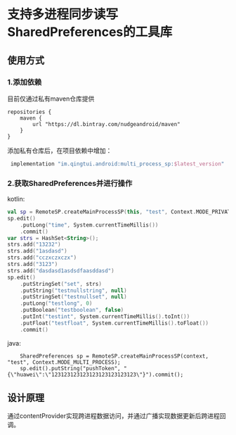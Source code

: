# 支持多进程同步读写SharedPreferences的工具库

## 使用方式

### 1.添加依赖
目前仅通过私有maven仓库提供
```
repositories {
    maven {
        url "https://dl.bintray.com/nudgeandroid/maven"
    }
}
```
添加私有仓库后，在项目依赖中增加：

```gradle
 implementation "im.qingtui.android:multi_process_sp:$latest_version"
```

### 2.获取SharedPreferences并进行操作

kotlin:
```kotlin
val sp = RemoteSP.createMainProcessSP(this, "test", Context.MODE_PRIVATE)
sp.edit()
    .putLong("time", System.currentTimeMillis())
    .commit()
var strs = HashSet<String>();
strs.add("13232")
strs.add("1asdasd")
strs.add("cczxczxczx")
strs.add("3123")
strs.add("dasdasd1asdsdfaasddasd")
sp.edit()
    .putStringSet("set", strs)
    .putString("testnullstring", null)
    .putStringSet("testnullset", null)
    .putLong("testlong", 0)
    .putBoolean("testboolean", false)
    .putInt("testint", System.currentTimeMillis().toInt())
    .putFloat("testfloat", System.currentTimeMillis().toFloat())
    .commit()
```

java:
```
    SharedPreferences sp = RemoteSP.createMainProcessSP(context, "test", Context.MODE_MULTI_PROCESS);
    sp.edit().putString("pushToken", "{\"huawei\":\"123123123123123123123123123\"}").commit();
```

## 设计原理
通过contentProvider实现跨进程数据访问，并通过广播实现数据更新后跨进程回调。
